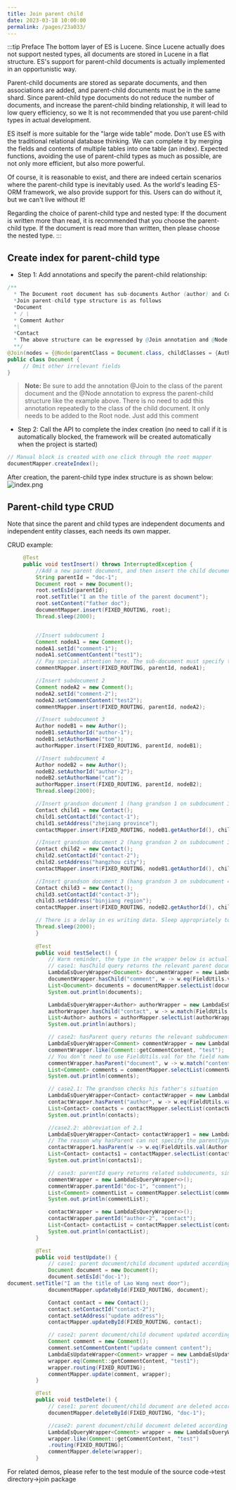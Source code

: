 ```yaml
---
title: Join parent child
date: 2023-03-18 10:00:00
permalink: /pages/23a033/
---
```


:::tip Preface
The bottom layer of ES is Lucene. Since Lucene actually does not support nested types, all documents are stored in Lucene in a flat structure. ES's support for parent-child documents is actually implemented in an opportunistic way.

Parent-child documents are stored as separate documents, and then associations are added, and parent-child documents must be in the same shard. Since parent-child type documents do not reduce the number of documents, and increase the parent-child binding relationship, it will lead to low query efficiency, so we It is not recommended that you use parent-child types in actual development.

ES itself is more suitable for the "large wide table" mode. Don't use ES with the traditional relational database thinking. We can complete it by merging the fields and contents of multiple tables into one table (an index). Expected functions, avoiding the use of parent-child types as much as possible, are not only more efficient, but also more powerful.

Of course, it is reasonable to exist, and there are indeed certain scenarios where the parent-child type is inevitably used. As the world's leading ES-ORM framework, we also provide support for this. Users can do without it, but we can't live without it!

Regarding the choice of parent-child type and nested type: If the document is written more than read, it is recommended that you choose the parent-child type. If the document is read more than written, then please choose the nested type.
:::

## Create index for parent-child type

- Step 1: Add annotations and specify the parent-child relationship:
```java
/**
  * The Document root document has sub-documents Author (author) and Comment (comments), and Author also has a sub-document Contact (contact information)
  *Join parent-child type structure is as follows
  *Document
  * / \
  * Comment Author
  *\
  *Contact
  * The above structure can be expressed by @Join annotation and @Node annotation. Please refer to the following case
  **/
@Join(nodes = {@Node(parentClass = Document.class, childClasses = {Author.class, Comment.class}), @Node(parentClass = Author.class, childClasses = Contact.class)})
public class Document {
     // Omit other irrelevant fields
}
```
> **Note:** Be sure to add the annotation @Join to the class of the parent document and the @Node annotation to express the parent-child structure like the example above. There is no need to add this annotation repeatedly to the class of the child document. It only needs to be added to the Root node. Just add this comment

- Step 2: Call the API to complete the index creation (no need to call if it is automatically blocked, the framework will be created automatically when the project is started)

```java
// Manual block is created with one click through the root mapper
documentMapper.createIndex();
```

After creation, the parent-child type index structure is as shown below:
![index.png](https://iknow.hs.net/fa806956-3a52-44d3-a724-5ec9c778ca73.png)


## Parent-child type CRUD

Note that since the parent and child types are independent documents and independent entity classes, each needs its own mapper.

CRUD example:
```java
     @Test
     public void testInsert() throws InterruptedException {
         //Add a new parent document, and then insert the child document
         String parentId = "doc-1";
         Document root = new Document();
         root.setEsId(parentId);
         root.setTitle("I am the title of the parent document");
         root.setContent("father doc");
         documentMapper.insert(FIXED_ROUTING, root);
         Thread.sleep(2000);


         //Insert subdocument 1
         Comment nodeA1 = new Comment();
         nodeA1.setId("comment-1");
         nodeA1.setCommentContent("test1");
         // Pay special attention here. The sub-document must specify that its route is the same as the parent document. Otherwise, the stupid son can't find his father. Don't blame me for not reminding him (ES syntax is like this, not frame restricted)
         commentMapper.insert(FIXED_ROUTING, parentId, nodeA1);

         //Insert subdocument 2
         Comment nodeA2 = new Comment();
         nodeA2.setId("comment-2");
         nodeA2.setCommentContent("test2");
         commentMapper.insert(FIXED_ROUTING, parentId, nodeA2);

         //Insert subdocument 3
         Author nodeB1 = new Author();
         nodeB1.setAuthorId("author-1");
         nodeB1.setAuthorName("tom");
         authorMapper.insert(FIXED_ROUTING, parentId, nodeB1);

         //Insert subdocument 4
         Author nodeB2 = new Author();
         nodeB2.setAuthorId("author-2");
         nodeB2.setAuthorName("cat");
         authorMapper.insert(FIXED_ROUTING, parentId, nodeB2);
         Thread.sleep(2000);

         //Insert grandson document 1 (hang grandson 1 on subdocument 3)
         Contact child1 = new Contact();
         child1.setContactId("contact-1");
         child1.setAddress("zhejiang province");
         contactMapper.insert(FIXED_ROUTING, nodeB1.getAuthorId(), child1);

         //Insert grandson document 2 (hang grandson 2 on subdocument 3)
         Contact child2 = new Contact();
         child2.setContactId("contact-2");
         child2.setAddress("hangzhou city");
         contactMapper.insert(FIXED_ROUTING, nodeB1.getAuthorId(), child2);

         //Insert grandson document 3 (hang grandson 3 on subdocument 4)
         Contact child3 = new Contact();
         child3.setContactId("contact-3");
         child3.setAddress("binjiang region");
         contactMapper.insert(FIXED_ROUTING, nodeB2.getAuthorId(), child3);

         // There is a delay in es writing data. Sleep appropriately to ensure that subsequent query results are correct.
         Thread.sleep(2000);
         }
        
         @Test
         public void testSelect() {
             // Warm reminder, the type in the wrapper below is actually the parent-child name specified in the index JoinField, which is consistent with the native syntax.
             // case1: hasChild query returns the relevant parent document, so the query uses the parent document entity and its mapper
             LambdaEsQueryWrapper<Document> documentWrapper = new LambdaEsQueryWrapper<>();
             documentWrapper.hasChild("comment", w -> w.eq(FieldUtils.val(Comment::getCommentContent), "test1"));
             List<Document> documents = documentMapper.selectList(documentWrapper);
             System.out.println(documents);

             LambdaEsQueryWrapper<Author> authorWrapper = new LambdaEsQueryWrapper<>();
             authorWrapper.hasChild("contact", w -> w.match(FieldUtils.val(Contact::getAddress), "city"));
             List<Author> authors = authorMapper.selectList(authorWrapper);
             System.out.println(authors);

             // case2: hasParent query returns the relevant subdocument, so the query uses the subdocument entity and its mapper
             LambdaEsQueryWrapper<Comment> commentWrapper = new LambdaEsQueryWrapper<>();
             commentWrapper.like(Comment::getCommentContent, "test");
             // You don’t need to use FieldUtils.val for the field name, you can just pass it in the string directly.
             commentWrapper.hasParent("document", w -> w.match("content", "father"));
             List<Comment> comments = commentMapper.selectList(commentWrapper);
             System.out.println(comments);

             // case2.1: The grandson checks his father's situation
             LambdaEsQueryWrapper<Contact> contactWrapper = new LambdaEsQueryWrapper<>();
             contactWrapper.hasParent("author", w -> w.eq(FieldUtils.val(Author::getAuthorName), "cat"));
             List<Contact> contacts = contactMapper.selectList(contactWrapper);
             System.out.println(contacts);

             //case2.2: abbreviation of 2.1
             LambdaEsQueryWrapper<Contact> contactWrapper1 = new LambdaEsQueryWrapper<>();
             // The reason why hasParent can not specify the parentType abbreviation is because the framework can automatically infer its parent type through the parent-child relationship specified in the @Join annotation. Therefore, users can directly query without specifying the parent type, but hasChild cannot be abbreviated because a father may have Multiple children, but a child can only have one biological father
             contactWrapper1.hasParent(w -> w.eq(FieldUtils.val(Author::getAuthorName), "cat"));
             List<Contact> contacts1 = contactMapper.selectList(contactWrapper1);
             System.out.println(contacts1);

             // case3: parentId query returns related subdocuments, similar to case2, so the query uses the subdocument entity and its mapper
             commentWrapper = new LambdaEsQueryWrapper<>();
             commentWrapper.parentId("doc-1", "comment");
             List<Comment> commentList = commentMapper.selectList(commentWrapper);
             System.out.println(commentList);

             contactWrapper = new LambdaEsQueryWrapper<>();
             contactWrapper.parentId("author-2", "contact");
             List<Contact> contactList = contactMapper.selectList(contactWrapper);
             System.out.println(contactList);
         }

         @Test
         public void testUpdate() {
             // case1: parent document/child document updated according to their respective ids
             Document document = new Document();
             document.setEsId("doc-1");
document.setTitle("I am the title of Lao Wang next door");
             documentMapper.updateById(FIXED_ROUTING, document);

             Contact contact = new Contact();
             contact.setContactId("contact-2");
             contact.setAddress("update address");
             contactMapper.updateById(FIXED_ROUTING, contact);

             // case2: parent document/child document updated according to respective conditions
             Comment comment = new Comment();
             comment.setCommentContent("update comment content");
             LambdaEsUpdateWrapper<Comment> wrapper = new LambdaEsUpdateWrapper<>();
             wrapper.eq(Comment::getCommentContent, "test1");
             wrapper.routing(FIXED_ROUTING);
             commentMapper.update(comment, wrapper);
         }

         @Test
         public void testDelete() {
             // case1: parent document/child document are deleted according to their respective ids
             documentMapper.deleteById(FIXED_ROUTING, "doc-1");

             //case2: parent document/child document deleted according to respective conditions
             LambdaEsQueryWrapper<Comment> wrapper = new LambdaEsQueryWrapper<>();
             wrapper.like(Comment::getCommentContent, "test")
             .routing(FIXED_ROUTING);
             commentMapper.delete(wrapper);
         }

```

For related demos, please refer to the test module of the source code->test directory->join package